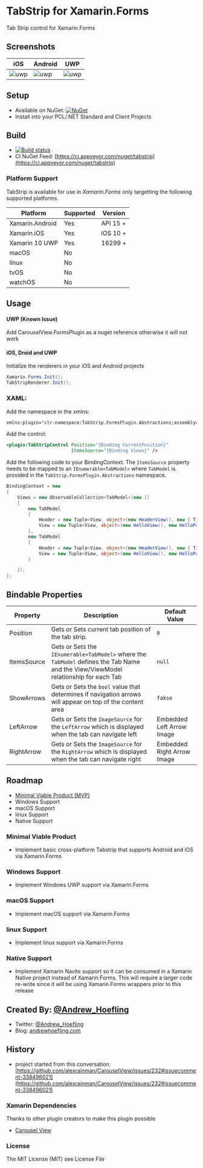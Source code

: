 # TabStrip for Xamarin.Forms
Tab Strip control for Xamarin.Forms

## Screenshots
| iOS                       | Android                     | UWP                       |
|---------------------------|-----------------------------|---------------------------|
|![uwp](/docs/ios.png)      | ![uwp](/docs/android.png)   |![uwp](/docs/uwp.png)      |

## Setup

* Available on NuGet: [![NuGet](https://img.shields.io/nuget/v/TabStrip.svg?label=NuGet)](https://www.nuget.org/packages/TabStrip)
* Install into your PCL/.NET Standard and Client Projects

## Build

* [![Build status](https://ci.appveyor.com/api/projects/status/d0frm6gffguiclpy?svg=true)](https://ci.appveyor.com/project/ahoefling/tabstrip)
* CI NuGet Feed: [https://ci.appveyor.com/nuget/tabstrip](https://ci.appveyor.com/nuget/tabstrip)
    
### Platform Support
TabStrip is available for use in *Xamarin.Forms* only targetting the following supported platforms.

| Platform         | Supported | Version     |
|------------------|-----------|-------------|
| Xamarin.Android  | Yes       | API 15 +    |
| Xamarin.iOS      | Yes       | iOS 10 +    |
| Xamarin 10 UWP   | Yes       | 16299  +    |
| macOS            | No        |             |
| linux            | No        |             |
| tvOS             | No        |             |
| watchOS          | No        |             |


## Usage ##

#### UWP (Known Issue) ####
Add CarouselView.FormsPlugin as a nuget reference otherwise it will not work

#### iOS, Droid and UWP ####
Initialize the renderers in your iOS and Android projects

```c#
Xamarin.Forms.Init();
TabStripRenderer.Init();
```

### XAML: ####

Add the namespace in the xmlns:

```xml
xmlns:plugin="clr-namespace:TabStrip.FormsPlugin.Abstractions;assembly=TabStrip.FormsPlugin.Abstractions"
```

Add the control:

```xml
<plugin:TabStripControl Position="{Binding CurrentPosition}"
                        ItemsSource="{Binding Views}" />
```

Add the following code to your BindingContext. The `ItemsSource` property needs to be mapped to an `IEnumerable<TabModel>` where `TabModel` is provided in the `TabStrip.FormsPlugin.Abstractions` namespace.
```c#
BindingContext = new 
{
	Views = new ObservableCollection<TabModel>(new [] 
	{
		new TabModel
        {
            Header = new Tuple<View, object>(new HeaderView(), new { Title = "Tab 1" }),
            View = new Tuple<View, object>(new HelloView(), new HelloPageModel())
        },
        new TabModel
        {
            Header = new Tuple<View, object>(new HeaderView(), new { Title = "Tab 2" }),
            View = new Tuple<View, object>(new HelloView(), new HelloPageModel())
        }

	});
};
```

## Bindable Properties

| Property    | Description                                                                                                                         | Default Value              |
|-------------|-------------------------------------------------------------------------------------------------------------------------------------|----------------------------|
| Position    | Gets or Sets current tab position of the tab strip.                                                                                 | `0`                        |
| ItemsSource | Gets or Sets the `IEnumerable<TabModel>` where the `TabModel` defines the Tab Name and the View/ViewModel relationship for each Tab | `null`                     |
| ShowArrows  | Gets or Sets the `bool` value that determines if navigation arrows will appear on top of the content area                           | `fakse`                    |
| LeftArrow   | Gets or Sets the `ImageSource` for the `LeftArrow` which is displayed when the tab can navigate left                                | Embedded Left Arrow Image  |
| RightArrow  | Gets or Sets the `ImageSource` for the `RightArrow` which is displayed when the tab can navigate right                              | Embedded Right Arrow Image |


## Roadmap

* [Minimal Viable Product (MVP)](https://github.com/ahoefling/TabStrip/wiki/Minimal-Viable-Product)
* Windows Support
* macOS Support
* linux Support
* Native Support

### Minimal Viable Product

* Implement basic cross-platform Tabstrip that supports Android and iOS via Xamarin.Forms

### Windows Support

* Implement Windows UWP support via Xamarin.Forms

### macOS Support

* Implement macOS support via Xamarin.Forms

### linux Support

* Implement linux support via Xamarin.Forms

### Native Support

* Implement Xamarin Navite support so it can be consumed in a Xamarin Native project instead of Xamarin.Forms. This will require a larger code re-write since it will be using Xamarin.Forms wrappers prior to this release

## Created By: [@Andrew_Hoefling](https://twitter.com/andrew_hoefling)

* Twitter: [@Andrew_Hoefling](https://twitter.com/andrew_hoefling)
* Blog: [andrewhoefling.com](http://www.andrewhoefling.com)

## History

* project started from this conversation: [https://github.com/alexrainman/CarouselView/issues/232#issuecomment-338496021](https://github.com/alexrainman/CarouselView/issues/232#issuecomment-338496021)

### Xamarin Dependencies

Thanks to other plugin creators to make this plugin possible

* [Carousel View](https://github.com/alexrainman/CarouselView)

### License

The MIT License (MIT) see License File